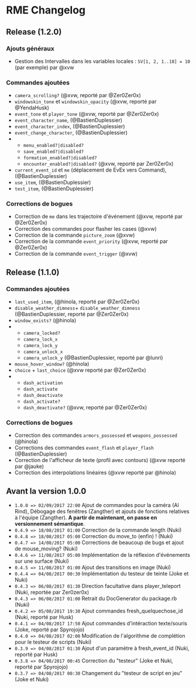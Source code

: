# RME Changelog

## Release (1.2.0)

### Ajouts généraux

* Gestion des Intervalles dans les variables locales : `SV[1, 2, 1..18] = 10` (par exemple) par @xvw

### Commandes ajoutées

* `camera_scrolling?` (@xvw, reporté par @Zer0Zer0x)
* `windowskin_tone` et `windowskin_opacity` (@xvw, reporté par @YendaHusk)
* `event_tone` et `player_tone` (@xvw, reporté par @Zer0Zer0x)
* `event_character_name`, (@BastienDuplessier)
* `event_character_index`, (@BastienDuplessier)
* `event_change_character`, (@BastienDuplessier)
*    - `menu_enabled?|disabled?` 
     - `save_enabled?|disabled?`
     - `formation_enabled?|disabled?`
     - `encounter_enabled?|disabled?`
     (@xvw, reporté par Zer0Zer0x)
* `current_event_id` et `me` (déplacement de EvEx vers Command), (@BastienDuplessier)
* `use_item`, (@BastienDuplessier)
* `test_item`, (@BastienDuplessier)

### Corrections de bogues

* Correction de `me` dans les trajectoire d'événement (@xvw, reporté par @Zer0Zer0x)
* Correction des commandes pour flasher les cases (@xvw)
* Correction de la commande `picture_zoom` (@xvw)
* Correction de la commande `event_priority` (@xvw, reporté par @Zer0Zer0x)
* Correction de la commande `event_trigger` (@xvw)

## Release (1.1.0)

### Commandes ajoutées

*  `last_used_item`, (@hinola, reporté par @Zer0Zer0x)
*  `disable_weather_dimness`+ `disable_weather_dimness` (@BastienDuplessier, reporté par @Zer0Zer0x)
*  `window_exists?` (@hinola)
*    - `camera_locked?` 
     - `camera_lock_x`
     - `camera_lock_y`
     - `camera_unlock_x`
     - `camera_unlock_y` 
     (@BastienDuplessier, reporté par @lunri)
*  `mouse_hover_window?` (@hinola)
*  `choice` + `last_choice` (@xvw reporté par @Zer0Zer0x)
*  - `dash_activation`
   - `dash_activate`
   - `dash_deactivate`
   - `dash_activate?`
   - `dash_deactivate?`
   (@xvw, reporté par @Zer0Zer0x)

### Corrections de bogues
*  Correction des commandes `armors_possessed` et `weapons_possessed` (@hinola)
*  Corrections des commandes `event_flash` et `player_flash` (@BastienDuplessier)
*  Correction de l'afficheur de texte (profil avec contours) (@xvw reporté par @jauke)
*  Correction des interpolations linéaires (@xvw reporté par @hinola)


## Avant la version 1.0.0
*  `1.0.0 => 02/09/2017 22:00` Ajout de commandes pour la caméra (Al Rind), Débogage des fenêtres (Zangther) et ajouts de fonctions relatives à l'équipe (Zangther). **A partir de maintenant, on passe en versionnement sémantique**.
*  `0.4.9 => 18/08/2017 01:00` Correction de la commande length (Nuki)
*  `0.4.8 => 18/08/2017 05:00` Correction du move_to (enfin) ! (Nuki)
*  `0.4.7 => 14/08/2017 05:00` Corrections de beaucoup de bugs et ajout de mouse_moving? (Nuki)
*  `0.4.6 => 11/08/2017 05:00` Implémentation de la réflexion d'événements sur une surface (Nuki)
*  `0.4.5 => 11/08/2017 01:00` Ajout des transitions en image (Nuki)
*  `0.4.4 => 04/08/2017 00:30` Implémentation du testeur de teinte (Joke et Nuki)
*  `0.4.3 => 06/08/2017 01:30` Direction facultative dans player_teleport (Nuki, reportée par Zer0zer0x)
*  `0.4.3 => 06/08/2017 01:00` Retrait du DocGenerator du package.rb (Nuki)
*  `0.4.2 => 05/08/2017 19:30` Ajout commandes fresh_quelquechose_id (Nuki, reporté par Husk)
*  `0.4.1 => 04/08/2017 17:50` Ajout commandes d'intéraction texte/souris (Joke, reporté par Spyrojojo)
*  `0.4.0 => 04/08/2017 02:00` Modification de l'algorithme de complétion pour le testeur de scripts (Nuki)
*  `0.3.9 => 04/08/2017 01:30` Ajout d'un paramètre à fresh_event_id (Nuki, reporté par Husk)
*  `0.3.8 => 04/08/2017 00:45` Correction du "testeur" (Joke et Nuki, reporté par Spyrojojo)
*  `0.3.7 => 04/08/2017 00:30` Changement du "testeur de script en jeu" (Joke et Nuki)
